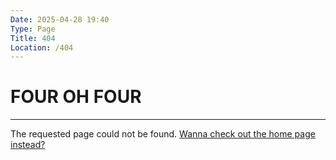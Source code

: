 ```yaml
---
Date: 2025-04-28 19:40
Type: Page
Title: 404
Location: /404
---
```


# FOUR OH FOUR

---

The requested page could not be found. [Wanna check out the home page instead?](/)
